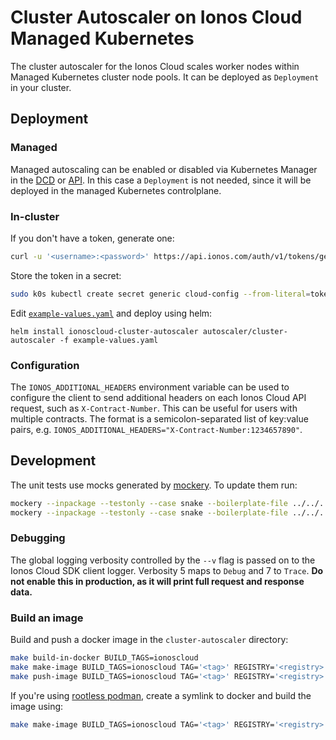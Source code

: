 # Cluster Autoscaler on Ionos Cloud Managed Kubernetes

The cluster autoscaler for the Ionos Cloud scales worker nodes within Managed Kubernetes cluster
node pools. It can be deployed as `Deployment` in your cluster.

## Deployment

### Managed

Managed autoscaling can be enabled or disabled via Kubernetes Manager in the [DCD](https://dcd.ionos.com/latest/)
or [API](https://api.ionos.com/docs/cloud/v6/#tag/Kubernetes/operation/k8sNodepoolsPut).
In this case a `Deployment` is not needed, since it will be deployed in the managed Kubernetes controlplane.

### In-cluster

If you don't have a token, generate one:

```sh
curl -u '<username>:<password>' https://api.ionos.com/auth/v1/tokens/generate
```

Store the token in a secret:

```sh
sudo k0s kubectl create secret generic cloud-config --from-literal=token=MY_TOKEN
```

Edit [`example-values.yaml`](./example-values.yaml) and deploy using helm:

```console
helm install ionoscloud-cluster-autoscaler autoscaler/cluster-autoscaler -f example-values.yaml
```

### Configuration

The `IONOS_ADDITIONAL_HEADERS` environment variable can be used to configure the client to send additional headers on
each Ionos Cloud API request, such as `X-Contract-Number`. This can be useful for users with multiple contracts.
The format is a semicolon-separated list of key:value pairs, e.g. `IONOS_ADDITIONAL_HEADERS="X-Contract-Number:1234657890"`.

## Development

The unit tests use mocks generated by [mockery](https://github.com/vektra/mockery/v2). To update them run:

```sh
mockery --inpackage --testonly --case snake --boilerplate-file ../../../hack/boilerplate/boilerplate.generatego.txt --name APIClient
mockery --inpackage --testonly --case snake --boilerplate-file ../../../hack/boilerplate/boilerplate.generatego.txt --name IonosCloudManager
```

### Debugging

The global logging verbosity controlled by the `--v` flag is passed on to the Ionos Cloud SDK client logger.
Verbosity 5 maps to `Debug` and 7 to `Trace`. **Do not enable this in production, as it will print full request and response data.**

### Build an image

Build and push a docker image in the `cluster-autoscaler` directory:

```sh
make build-in-docker BUILD_TAGS=ionoscloud
make make-image BUILD_TAGS=ionoscloud TAG='<tag>' REGISTRY='<registry>'
make push-image BUILD_TAGS=ionoscloud TAG='<tag>' REGISTRY='<registry>'
```

If you're using [rootless podman](https://github.com/containers/podman/blob/main/docs/tutorials/rootless_tutorial.md), create a symlink to docker and build the image using:

```sh
make make-image BUILD_TAGS=ionoscloud TAG='<tag>' REGISTRY='<registry>' DOCKER_NETWORK=host
```
